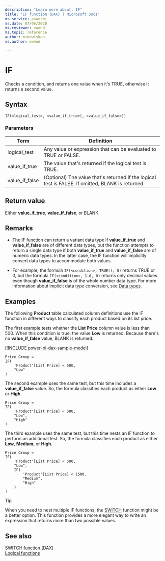 ```yaml
---
description: "Learn more about: IF"
title: "IF function (DAX) | Microsoft Docs"
ms.service: powerbi 
ms.date: 07/06/2020
ms.reviewer: owend
ms.topic: reference
author: minewiskan
ms.author: owend

---
```

# IF

Checks a condition, and returns one value when it's TRUE, otherwise it returns a second value.

## Syntax

```dax
IF(<logical_test>, <value_if_true>[, <value_if_false>])
```

### Parameters

|Term|Definition|
|--------|--------------|
|logical_test|Any value or expression that can be evaluated to TRUE or FALSE.|  
|value_if_true|The value that's returned if the logical test is TRUE.|
|value_if_false|(Optional) The value that's returned if the logical test is FALSE. If omitted, BLANK is returned.|

## Return value

Either **value_if_true**, **value_if_false**, or BLANK.

## Remarks

- The IF function can return a variant data type if **value_if_true** and **value_if_false** are of different data types, but the function attempts to return a single data type if both **value_if_true** and **value_if_false** are of numeric data types. In the latter case, the IF function will implicitly convert data types to accommodate both values.

- For example, the formula `IF(<condition>, TRUE(), 0)` returns TRUE or 0, but the formula `IF(<condition>, 1.0, 0)` returns only decimal values even though **value_if_false** is of the whole number data type. For more information about implicit data type conversion, see [Data types](dax-overview.md#data-types).

## Examples

The following **Product** table calculated column definitions use the IF function in different ways to classify each product based on its list price.

The first example tests whether the **List Price** column value is less than 500. When this condition is true, the value **Low** is returned. Because there's no **value_if_false** value, BLANK is returned.

[!INCLUDE [power-bi-dax-sample-model](includes/power-bi-dax-sample-model.md)]

```dax
Price Group =
IF(
    'Product'[List Price] < 500,
    "Low"
)
```

The second example uses the same test, but this time includes a **value_if_false** value. So, the formula classifies each product as either **Low** or **High**.

```dax
Price Group =
IF(
    'Product'[List Price] < 500,
    "Low",
    "High"
)
```

The third example uses the same test, but this time nests an IF function to perform an additional test. So, the formula classifies each product as either **Low**, **Medium**, or **High**.

```dax
Price Group =
IF(
    'Product'[List Price] < 500,
    "Low",
    IF(
        'Product'[List Price] < 1500,
        "Medium",
        "High"
    )
)
```

> [!TIP]
> When you need to nest multiple IF functions, the [SWITCH](switch-function-dax.md) function might be a better option. This function provides a more elegant way to write an expression that returns more than two possible values.

## See also

[SWITCH function (DAX)](switch-function-dax.md)  
[Logical functions](logical-functions-dax.md)  

